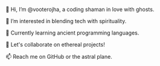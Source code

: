 
👋 Hi, I’m @vooterojha, a coding shaman in love with ghosts.

👀 I’m interested in blending tech with spirituality.

🌱 Currently learning ancient programming languages.

💞️ Let's collaborate on ethereal projects!

📫 Reach me on GitHub or the astral plane.

<!---
vooterojha/vooterojha is a ✨ special ✨ repository because its `README.md` (this file) appears on your GitHub profile.
You can click the Preview link to take a look at your changes.
--->
